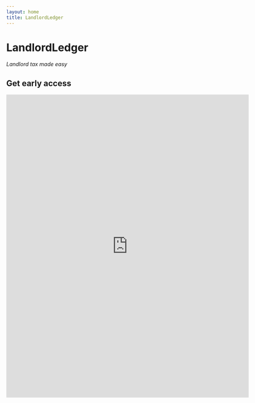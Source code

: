 ```yaml
---
layout: home
title: LandlordLedger
---
```

# LandlordLedger
*Landlord tax made easy*
<!-- Your call‑to‑action & embed go here -->

<section id="signup">
  <h2>Get early access</h2>
  <!-- paste the iframe here -->
  <iframe src="https://docs.google.com/forms/d/e/…/viewform?embedded=true" width="640" height="800" frameborder="0" marginheight="0" marginwidth="0">Loading…</iframe>
</section>